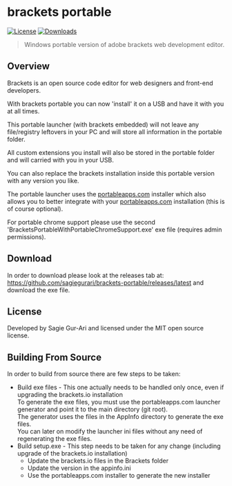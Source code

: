 # brackets portable

[![License](https://img.shields.io/github/license/sagiegurari/brackets-portable.svg)](https://github.com/sagiegurari/brackets-portable/blob/master/LICENSE) [![Downloads](https://img.shields.io/github/downloads/sagiegurari/brackets-portable/1.4.0/total.svg)](https://github.com/sagiegurari/brackets-portable/releases/latest)

> Windows portable version of adobe brackets web development editor.

## Overview
Brackets is an open source code editor for web designers and front-end developers.

With brackets portable you can now 'install' it on a USB and have it with you at all times.

This portable launcher (with brackets embedded) will not leave any file/registry leftovers in your PC and will store all information in the portable folder.

All custom extensions you install will also be stored in the portable folder and will carried with you in your USB.

You can also replace the brackets installation inside this portable version with any version you like.

The portable launcher uses the [portableapps.com](http://portableapps.com/) installer which also allows you to better integrate with your [portableapps.com](http://portableapps.com/) installation (this is of course optional).

For portable chrome support please use the second 'BracketsPortableWithPortableChromeSupport.exe' exe file (requires admin permissions).

## Download
In order to download please look at the releases tab at: https://github.com/sagiegurari/brackets-portable/releases/latest and download the exe file.

## License
Developed by Sagie Gur-Ari and licensed under the MIT open source license.

## Building From Source
In order to build from source there are few steps to be taken:
* Build exe files - This one actually needs to be handled only once, even if upgrading the brackets.io installation<br>
To generate the exe files, you must use the portableapps.com launcher generator and point it to the main directory (git root).<br>
The generator uses the files in the AppInfo directory to generate the exe files.<br>
You can later on modify the launcher ini files without any need of regenerating the exe files.
* Build setup.exe - This step needs to be taken for any change (including upgrade of the brackets.io installation)
  * Update the brackets.io files in the Brackets folder
  * Update the version in the appinfo.ini
  * Use the portableapps.com installer to generate the new installer
